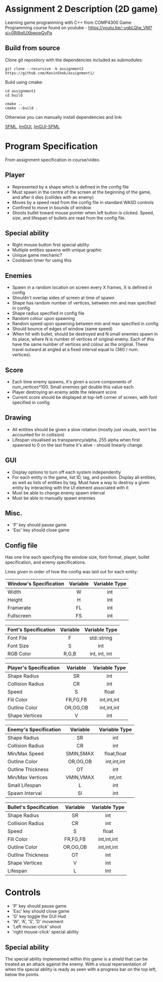 # Assignment 2 Description (2D game)
Learning game programming with C++ from COMP4300 Game Programming course found on youtube - https://youtu.be/-ugbLQlw_VM?si=0Ri8qIUXbwopQyPa

## Build from source
Clone git repository with the dependencies included as submodules:

`git clone --recursive -b assignment2 https://github.com/KevinShek/assignment1/`

Build using cmake:

```
cd assignment1
cd build

cmake ..
cmake --build .
```

Otherwise you can manually install dependencies and link:

[SFML](https://github.com/SFML/SFML), [ImGUI](https://github.com/ocornut/imgui), [ImGUI-SFML](https://github.com/SFML/imgui-sfml)

# Program Specification
From assignment specification in course/video.

## Player
- Represented by a shape which is defined in the config file
- Must spawn in the centre of the screen at the beginning of the game, and after it dies (collides with an enemy)
- Moves by a speed read from the config file in standard WASD controls
- Confined to move in bounds of window
- Shoots bullet toward mouse pointer when left button is clicked. Speed, size, and lifespan of bullets are read from the config file.

## Special ability
- Right mouse button first special ability
- Multiple entities spawns with unique graphic
- Unique game mechanic?
- Cooldown timer for using this

## Enemies
- Spawn in a random location on screen every X frames, X is defined in config
- Shouldn't overlap sides of screen at time of spawn
- Shape has random number of vertices, between min and max specified in config
- Shape radius specified in config file
- Random colour upon spawning
- Random speed upon spawning between min and max specified in config
- Should bounce of edges of window (same speed)
- When hit with bullet, should be destroyed and N small enemies spawn in its place, where N is number of vertices of original enemy. Each of this have the same number of vertices and colour as the original. These travel outward at angled at a fixed interval equal to (360 / num. vertices).

## Score
- Each time enemy spawns, it's given a score components of num_vertices*100. Small enemies get double this value each
- Player destroying an enemy adds the relevant score
- Current score should be displayed at top-left corner of screen, with font specified in config

## Drawing
- All entities should be given a slow rotation (mostly just visuals, won't be accounted for in collision)
- Lifespan visualised as transparency/alpha. 255 alpha when first spawned to 0 on the last frame it's alive - should linearly change.

## GUI
- Display options to turn off each system independently
- For each entity in the game, list ID, tag, and position. Display all entities, as well as lists of entities by tag. Must have a way to destroy a given entity by interacting with the UI element associated with it
- Must be able to change enemy spawn interval
- Must be able to manually spawn enemies

## Misc.
- 'P' key should pause game
- 'Esc' key should close game

## Config file
Has one line each specifying the window size, font format, player, bullet specification, and enemy specifications.

Lines given in order of how the config was laid out for each entity:

|Window's Specification | Variable | Variable Type|
| :-- | :-: | :-: |
| Width | W | int | 
| Height | H | int |
| Framerate | FL | int |
| Fullscreen | FS | int |

|Font's Specification | Variable | Variable Type|
| :-- | :-: | :-: |
| Font File     | F       | std::string |
| Font Size     | S       | int |
| RGB Color     | R,G,B | int, int, int |

|Player's Specification | Variable | Variable Type|
| :-- | :-: | :-: |
| Shape Radius      |SR          |int|
| Collision Radius  |CR          |int|
| Speed             |S           |float|
| Fill Color        |FR,FG,FB    |int,int,int|
| Outline Color     |OR,OG,OB    |int,int,int|
| Shape Vertices    |V           |int|

|Enemy's Specification | Variable | Variable Type|
| :-- | :-: | :-: |
| Shape Radius          |SR          |int|
| Collision Radius      |CR          |int|
| Min/Max Speed         |SMIN,SMAX   |float,float|
| Outline Color         |OR,OG,OB    |int,int,int|
| Outline Thickness     |OT          |int|
| Min/Max Vertices      |VMIN,VMAX   |int,int|
| Small Lifespan        |L           |int|
| Spawn Interval        |SI          |int|

|Bullet's Specification | Variable | Variable Type|
| :-- | :-: | :-: |
| Shape Radius          |SR          |int|
| Collision Radius      |CR          |int|
| Speed                 |S           |float|
| Fill Color            |FR,FG,FB    |int,int,int|
| Outline Color         |OR,OG,OB    |int,int,int|
| Outline Thickness     |OT          |int|
| Shape Vertices        |V           |int|
| Lifespan              |L           |Int|


# Controls
- 'P' key should pause game
- 'Esc' key should close game
- 'G' key toggle the GUI Hud
- 'W', 'A', 'S', 'D' movement
- 'Left mouse-click' shoot
- 'right mouse-click' special ability

## Special ability
The special ability implemented within this game is a shield that can be treated as an attack against the enemy. With a visual repersentation of when the special ability is ready as seen with a progress bar on the top left, below the points.
